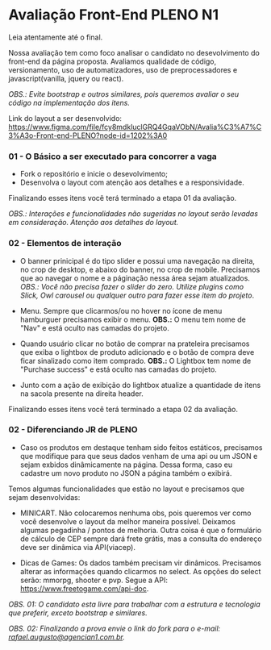 # Avaliação Front-End PLENO N1 #

Leia atentamente até o final.

Nossa avaliação tem como foco analisar o candidato no desevolvimento do front-end da página proposta.
Avaliamos qualidade de código, versionamento, uso de automatizadores, uso de preprocessadores e javascript(vanilla, jquery ou react).

*OBS.: Evite bootstrap e outros similares, pois queremos avaliar o seu código na implementação dos itens.*

Link do layout a ser desenvolvido: 
https://www.figma.com/file/fcy8mdkluclGRQ4GqaVObN/Avalia%C3%A7%C3%A3o-Front-end-PLENO?node-id=1202%3A0

### 01 - O Básico a ser executado para concorrer a vaga ###
* Fork o repositório e inicie o desevolvimento;
* Desenvolva o layout com atenção aos detalhes e a responsividade.

Finalizando esses itens você terá terminado a etapa 01 da avaliação.

*OBS.: Interações e funcionalidades não sugeridas no layout serão levadas em consideração. Atenção aos detalhes do layout.*

### 02 - Elementos de interação ###
* O banner prinicipal é do tipo slider e possui uma navegação na direita, no crop de desktop, e abaixo do banner, no crop de mobile. Precisamos que ao navegar o nome e a páginação nessa área sejam atualizados. *OBS.: Você não precisa fazer o slider do zero. Utilize plugins como Slick, Owl carousel ou qualquer outro para fazer esse item do projeto*.

* Menu. Sempre que clicarmos/ou no hover no ícone de menu hamburguer precisamos exibir o menu. **OBS.:** O menu tem nome de "Nav" e está oculto nas camadas do projeto.

* Quando usuário clicar no botão de comprar na prateleira precisamos que exiba o lightbox de produto adicionado e o botão de compra deve ficar sinalizado como item comprado. **OBS.:** O Lightbox tem nome de "Purchase success" e está oculto nas camadas do projeto.

* Junto com a ação de exibição do lightbox atualize a quantidade de itens na sacola presente na direita header.

Finalizando esses itens você terá terminado a etapa 02 da avaliação.

### 02 - Diferenciando JR de PLENO ###
* Caso os produtos em destaque tenham sido feitos estáticos, precisamos que modifique para que seus dados venham de uma api ou um JSON e sejam exbidos dinâmicamente na página. Dessa forma, caso eu cadastre um novo produto no JSON a página também o exibirá.

Temos algumas funcionalidades que estão no layout e precisamos que sejam desenvolvidas:
* MINICART. Não colocaremos nenhuma obs, pois queremos ver como você desenvolve o layout da melhor maneira possível. Deixamos algumas pegadinha / pontos de melhoria. Outra coisa é que o formulário de cálculo de CEP sempre dará frete grátis, mas a consulta do endereço deve ser dinâmica via API(viacep).

* Dicas de Games: Os dados também precisam vir dinâmicos. Precisamos alterar as informações quando clicarmos no select. As opções do select serão: mmorpg, shooter e pvp. Segue a API: https://www.freetogame.com/api-doc.

*OBS. 01: O candidato esta livre para trabalhar com a estrutura e tecnologia que preferir, exceto bootstrap e similares.*

*OBS. 02: Finalizando a prova envie o link do fork para o e-mail: rafael.augusto@agencian1.com.br.*
